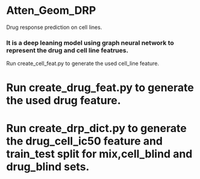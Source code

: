 # Atten_Geom_DRP
Drug response prediction on cell lines.
### It is a deep leaning model using graph neural network to represent the drug and cell line featrues.
Run create_cell_feat.py to generate the used cell_line feature.
# Run create_drug_feat.py to generate the used drug feature. 
# Run create_drp_dict.py to generate the drug_cell_ic50 feature and train_test split for mix,cell_blind and drug_blind sets.